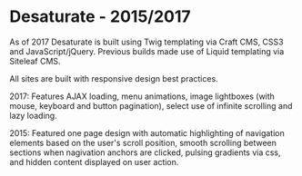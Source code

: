 # Desaturate - 2015/2017
As of 2017 Desaturate is built using Twig templating via Craft CMS, CSS3 and JavaScript/jQuery. Previous builds made use of Liquid templating via Siteleaf CMS.

All sites are built with responsive design best practices. 

2017: Features AJAX loading, menu animations, image lightboxes (with mouse, keyboard and button pagination), select use of infinite scrolling and lazy loading.

2015: Featured one page design with automatic highlighting of navigation elements based on the user's scroll position, smooth scrolling between sections when nagivation anchors are clicked, pulsing gradients via css, and hidden content displayed on user action.
